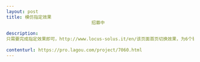 ```yaml
---                
layout: post       
title: 模仿指定效果
                                招募中
           
description: 
只需要完成指定效果即可，http://www.locus-solus.it/en/该页面首页切换效果，为6个轮播切换，可更换图片文字等。
     
contenturl: https://pro.lagou.com/project/7060.html      
---                 
```

